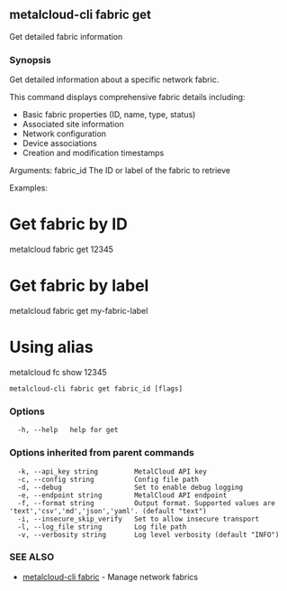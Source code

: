 ## metalcloud-cli fabric get

Get detailed fabric information

### Synopsis

Get detailed information about a specific network fabric.

This command displays comprehensive fabric details including:
- Basic fabric properties (ID, name, type, status)
- Associated site information
- Network configuration
- Device associations
- Creation and modification timestamps

Arguments:
  fabric_id    The ID or label of the fabric to retrieve

Examples:
  # Get fabric by ID
  metalcloud fabric get 12345
  
  # Get fabric by label
  metalcloud fabric get my-fabric-label
  
  # Using alias
  metalcloud fc show 12345

```
metalcloud-cli fabric get fabric_id [flags]
```

### Options

```
  -h, --help   help for get
```

### Options inherited from parent commands

```
  -k, --api_key string         MetalCloud API key
  -c, --config string          Config file path
  -d, --debug                  Set to enable debug logging
  -e, --endpoint string        MetalCloud API endpoint
  -f, --format string          Output format. Supported values are 'text','csv','md','json','yaml'. (default "text")
  -i, --insecure_skip_verify   Set to allow insecure transport
  -l, --log_file string        Log file path
  -v, --verbosity string       Log level verbosity (default "INFO")
```

### SEE ALSO

* [metalcloud-cli fabric](metalcloud-cli_fabric.md)	 - Manage network fabrics

